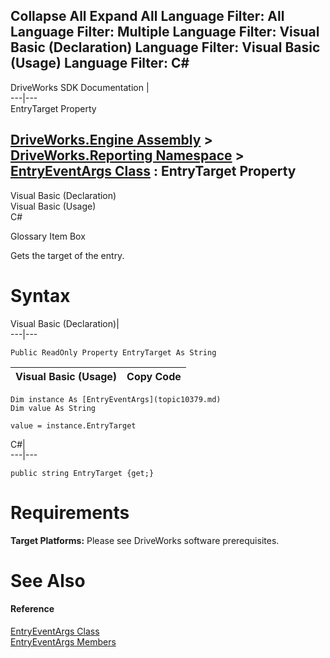 Collapse All Expand All Language Filter: All  Language Filter: Multiple  Language Filter: Visual Basic (Declaration) Language Filter: Visual Basic (Usage) Language Filter: C#  
---  
DriveWorks SDK Documentation  |   
---|---  
EntryTarget Property   
  
[DriveWorks.Engine Assembly](topic2156.md) > [DriveWorks.Reporting Namespace](topic10334.md) > [EntryEventArgs Class](topic10379.md) : EntryTarget Property  
---  
  
Visual Basic (Declaration)    
Visual Basic (Usage)    
C# 

Glossary Item Box

Gets the target of the entry. 

# Syntax

Visual Basic (Declaration)|   
---|---  
      
    
    Public ReadOnly Property EntryTarget As String  
  
Visual Basic (Usage)| Copy Code  
---|---  
      
    
    Dim instance As [EntryEventArgs](topic10379.md)
    Dim value As String
     
    value = instance.EntryTarget  
  
C#|   
---|---  
      
    
    public string EntryTarget {get;}  
  
# Requirements

**Target Platforms:** Please see DriveWorks software prerequisites.

# See Also

#### Reference

[EntryEventArgs Class](topic10379.md)   
[EntryEventArgs Members](topic10380.md)


